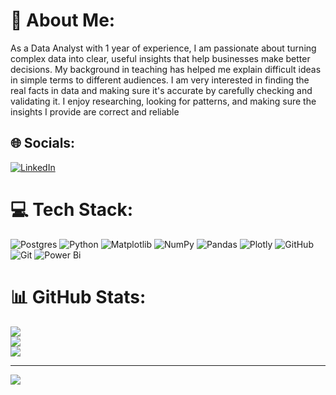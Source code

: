 # 💫 About Me:
As a Data Analyst with 1 year of experience, I am passionate about turning complex data into clear, useful insights that help businesses make better decisions. My background in teaching has helped me explain difficult ideas in simple terms to different audiences. I am very interested in finding the real facts in data and making sure it's accurate by carefully checking and validating it. I enjoy researching, looking for patterns, and making sure the insights I provide are correct and reliable


## 🌐 Socials:
[![LinkedIn](https://img.shields.io/badge/LinkedIn-%230077B5.svg?logo=linkedin&logoColor=white)](https://linkedin.com/in/prathimabalaraju) 

# 💻 Tech Stack:
![Postgres](https://img.shields.io/badge/postgres-%23316192.svg?style=for-the-badge&logo=postgresql&logoColor=white) ![Python](https://img.shields.io/badge/python-3670A0?style=for-the-badge&logo=python&logoColor=ffdd54) ![Matplotlib](https://img.shields.io/badge/Matplotlib-%23ffffff.svg?style=for-the-badge&logo=Matplotlib&logoColor=black) ![NumPy](https://img.shields.io/badge/numpy-%23013243.svg?style=for-the-badge&logo=numpy&logoColor=white) ![Pandas](https://img.shields.io/badge/pandas-%23150458.svg?style=for-the-badge&logo=pandas&logoColor=white) ![Plotly](https://img.shields.io/badge/Plotly-%233F4F75.svg?style=for-the-badge&logo=plotly&logoColor=white) ![GitHub](https://img.shields.io/badge/github-%23121011.svg?style=for-the-badge&logo=github&logoColor=white) ![Git](https://img.shields.io/badge/git-%23F05033.svg?style=for-the-badge&logo=git&logoColor=white) ![Power Bi](https://img.shields.io/badge/power_bi-F2C811?style=for-the-badge&logo=powerbi&logoColor=black)
# 📊 GitHub Stats:
![](https://github-readme-stats.vercel.app/api?username=Prathima220&theme=dark&hide_border=false&include_all_commits=false&count_private=false)<br/>
![](https://github-readme-streak-stats.herokuapp.com/?user=Prathima220&theme=dark&hide_border=false)<br/>
![](https://github-readme-stats.vercel.app/api/top-langs/?username=Prathima220&theme=dark&hide_border=false&include_all_commits=false&count_private=false&layout=compact)

---
[![](https://visitcount.itsvg.in/api?id=Prathima220&icon=0&color=6)](https://visitcount.itsvg.in)
